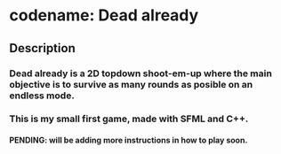 # codename: Dead already
## Description
### Dead already is a 2D topdown shoot-em-up where the main objective is to survive as many rounds as posible on an endless mode.
### This is my small first game, made with SFML and C++.

#### PENDING: will be adding more instructions in how to play soon.